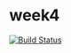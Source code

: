 # week4
[![Build Status](https://travis-ci.org/izlude83/week4.svg?branch=master)](https://travis-ci.org/izlude83/week4)
